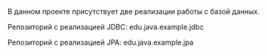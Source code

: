 В данном проекте присутствует две реализации работы с базой данных.

Репозиторий с реализацией JDBC: edu.java.example.jdbc

Репозиторий с реализацией JPA: edu.java.example.jpa